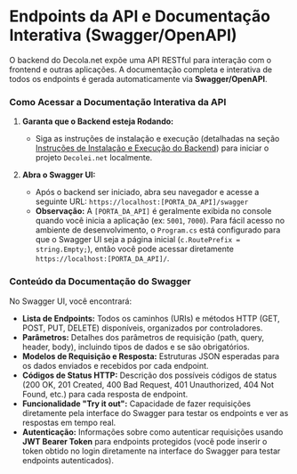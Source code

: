 # Endpoints da API e Documentação Interativa (Swagger/OpenAPI)

O backend do Decola.net expõe uma API RESTful para interação com o frontend e outras aplicações. A documentação completa e interativa de todos os endpoints é gerada automaticamente via **Swagger/OpenAPI**.

### Como Acessar a Documentação Interativa da API

1.  **Garanta que o Backend esteja Rodando:**
    * Siga as instruções de instalação e execução (detalhadas na seção [Instruções de Instalação e Execução do Backend](08_instalacao_execucao.md)) para iniciar o projeto `Decolei.net` localmente.

2.  **Abra o Swagger UI:**
    * Após o backend ser iniciado, abra seu navegador e acesse a seguinte URL:
        `https://localhost:[PORTA_DA_API]/swagger`
    * **Observação:** A `[PORTA_DA_API]` é geralmente exibida no console quando você inicia a aplicação (ex: `5001`, `7000`). Para fácil acesso no ambiente de desenvolvimento, o `Program.cs` está configurado para que o Swagger UI seja a página inicial (`c.RoutePrefix = string.Empty;`), então você pode acessar diretamente `https://localhost:[PORTA_DA_API]/`.

### Conteúdo da Documentação do Swagger

No Swagger UI, você encontrará:

* **Lista de Endpoints:** Todos os caminhos (URIs) e métodos HTTP (GET, POST, PUT, DELETE) disponíveis, organizados por controladores.
* **Parâmetros:** Detalhes dos parâmetros de requisição (path, query, header, body), incluindo tipos de dados e se são obrigatórios.
* **Modelos de Requisição e Resposta:** Estruturas JSON esperadas para os dados enviados e recebidos por cada endpoint.
* **Códigos de Status HTTP:** Descrição dos possíveis códigos de status (200 OK, 201 Created, 400 Bad Request, 401 Unauthorized, 404 Not Found, etc.) para cada resposta de endpoint.
* **Funcionalidade "Try it out":** Capacidade de fazer requisições diretamente pela interface do Swagger para testar os endpoints e ver as respostas em tempo real.
* **Autenticação:** Informações sobre como autenticar requisições usando **JWT Bearer Token** para endpoints protegidos (você pode inserir o token obtido no login diretamente na interface do Swagger para testar endpoints autenticados).